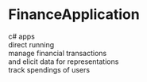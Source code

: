 # FinanceApplication
c# apps<br>
direct running<br>
manage financial transactions<br>
and elicit data for representations<br>
track spendings of users<br>
